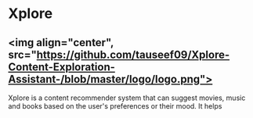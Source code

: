 # Xplore
<img align="center", src="https://github.com/tauseef09/Xplore-Content-Exploration-Assistant-/blob/master/logo/logo.png">
---
Xplore is a content recommender system that can suggest movies, music and books based on the user's preferences or their mood. It helps
